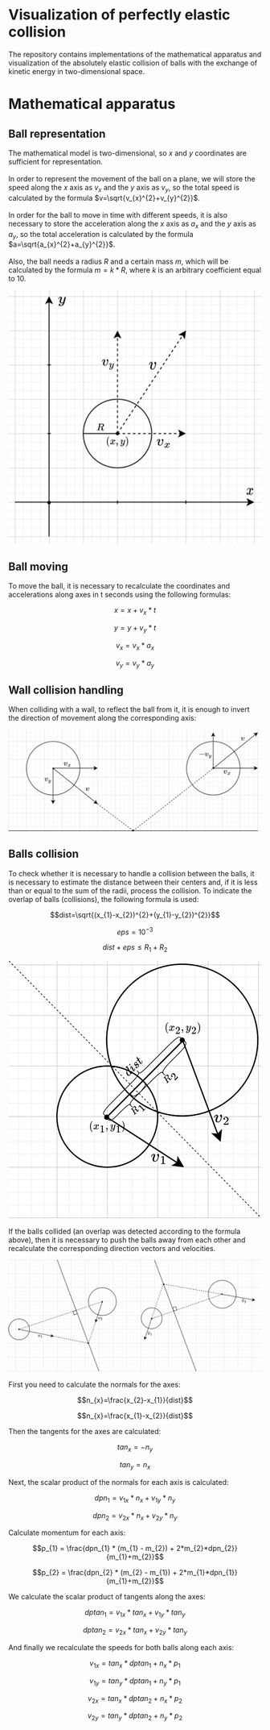# Visualization of perfectly elastic collision

The repository contains implementations of the mathematical apparatus and visualization of the absolutely elastic collision of balls with the exchange of kinetic energy in two-dimensional space.

# Mathematical apparatus

## Ball representation

The mathematical model is two-dimensional, so $x$ and $y$ coordinates are sufficient for representation.\
\
In order to represent the movement of the ball on a plane, we will store the speed along the $x$ axis as $v_{x}$ and the $y$ axis as $v_{y}$, so the total speed is calculated by the formula $v=\sqrt{v_{x}^{2}+v_{y}^{2}}$.\
\
In order for the ball to move in time with different speeds, it is also necessary to store the acceleration along the $x$ axis as $a_{x}$ and the $y$ axis as $a_{y}$, so the total acceleration is calculated by the formula $a=\sqrt{a_{x}^{2}+a_{y}^{2}}$.\
\
Also, the ball needs a radius $R$ and a certain mass $m$, which will be calculated by the formula $m=k*R$, where $k$ is an arbitrary coefficient equal to 10.

![img](img/ball_representation.png)

## Ball moving

To move the ball, it is necessary to recalculate the coordinates and accelerations along axes in t seconds using the following formulas:

$$x=x+v_{x}*t$$

$$y=y+v_{y}*t$$

$$v_{x}=v_{x}*a_{x}$$

$$v_{y}=v_{y}*a_{y}$$

## Wall collision handling

When colliding with a wall, to reflect the ball from it, it is enough to invert the direction of movement along the corresponding axis:

![img](img/wall_collision.png)

## Balls collision

To check whether it is necessary to handle a collision between the balls, it is necessary to estimate the distance between their centers and, if it is less than or equal to the sum of the radii, process the collision. To indicate the overlap of balls (collisions), the following formula is used:

$$dist=\sqrt{(x_{1}-x_{2})^{2}+(y_{1}-y_{2})^{2}}$$

$$eps=10^{-3}$$

$$dist+eps\leq R_{1}+R_{2}$$

![img](img/overlap.png)

If the balls collided (an overlap was detected according to the formula above), then it is necessary to push the balls away from each other and recalculate the corresponding direction vectors and velocities.

![img](img/ball_collision.png)

First you need to calculate the normals for the axes:

$$n_{x}=\frac{x_{2}-x_{1}}{dist}$$

$$n_{x}=\frac{x_{1}-x_{2}}{dist}$$

Then the tangents for the axes are calculated:

$$tan_{x}=-n_{y}$$

$$tan_{y}=n_{x}$$

Next, the scalar product of the normals for each axis is calculated:

$$dpn_{1}=v_{1x}*n_{x}+v_{1y}*n_{y}$$

$$dpn_{2}=v_{2x}*n_{x}+v_{2y}*n_{y}$$

Calculate momentum for each axis:

$$p_{1} = \frac{dpn_{1} * (m_{1} - m_{2}) + 2*m_{2}*dpn_{2}}{m_{1}+m_{2}}$$

$$p_{2} = \frac{dpn_{2} * (m_{2} - m_{1}) + 2*m_{1}*dpn_{1}}{m_{1}+m_{2}}$$

We calculate the scalar product of tangents along the axes:

$$dptan_{1}=v_{1x}*tan_{x}+v_{1y}*tan_{y}$$

$$dptan_{2}=v_{2x}*tan_{x}+v_{2y}*tan_{y}$$

And finally we recalculate the speeds for both balls along each axis:

$$v_{1x}=tan_{x}*dptan_{1}+n_{x}*p_{1}$$

$$v_{1y}=tan_{y}*dptan_{1}+n_{y}*p_{1}$$

$$v_{2x}=tan_{x}*dptan_{2}+n_{x}*p_{2}$$

$$v_{2y}=tan_{y}*dptan_{2}+n_{y}*p_{2}$$

